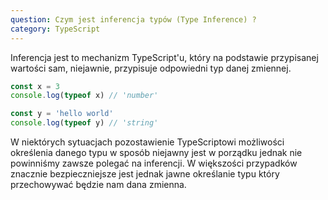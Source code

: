 ```yaml
---
question: Czym jest inferencja typów (Type Inference) ?
category: TypeScript
---
```


Inferencja jest to mechanizm TypeScript'u, który na podstawie przypisanej wartości sam, niejawnie,
przypisuje odpowiedni typ danej zmiennej. 

```typescript
const x = 3
console.log(typeof x) // 'number'

const y = 'hello world'
console.log(typeof y) // 'string'
```

W niektórych sytuacjach pozostawienie TypeScriptowi możliwości określenia danego typu w sposób niejawny
jest w porządku jednak nie powinniśmy zawsze polegać na inferencji. W większości przypadków znacznie
bezpieczniejsze jest jednak jawne określanie typu który przechowywać będzie nam dana zmienna. 